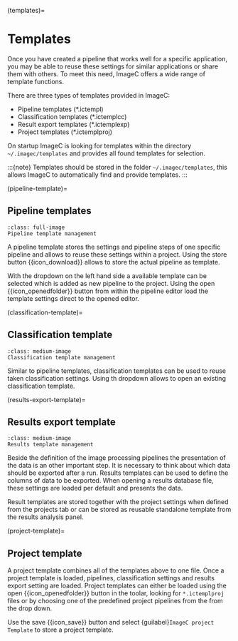 (templates)=
# Templates

Once you have created a pipeline that works well for a specific application, you may be able to reuse these settings for similar applications or share them with others. 
To meet this need, ImageC offers a wide range of template functions.

There are three types of templates provided in ImageC:

* Pipeline templates (*.ictempl)
* Classification templates (*.ictemplcc)
* Result export templates  (*.ictemplexp)
* Project templates (*.ictemplproj)

On startup ImageC is looking for templates within the directory `~/.imagec/templates` and provides all found templates for selection.

:::{note}
Templates should be stored in the folder `~/.imagec/templates`, this allows ImageC to automatically find and provide templates.
:::

(pipeline-template)=
## Pipeline templates

```{figure} images/template_pipeline.png
:class: full-image
Pipeline template management
```

A pipeline template stores the settings and pipeline steps of one specific pipeline and allows to reuse these settings within a project.
Using the store button {{icon_download}} allows to store the actual pipeline as template.

With the dropdown on the left hand side a available template can be selected which is added as new pipeline to the project.
Using the open {{icon_openedfolder}} button from within the pipeline editor load the template settings direct to the opened editor.


(classification-template)=
## Classification template

```{figure} images/template_classification.png
:class: medium-image
Classification template management
```

Similar to pipeline templates, classification templates can be used to reuse taken classification settings.
Using th dropdown allows to open an existing classification template.


(results-export-template)=
## Results export template

```{figure} images/results_templates_results.png
:class: medium-image
Results template management
```

Beside the definition of the image processing pipelines the presentation of the data is an other important step.
It is necessary to think about which data should be exported after a run.
Results templates can be used to define the columns of data to be exported.
When opening a results database file, these settings are loaded per default and presents the data.

Result templates are stored together with the project settings when defined from the projects tab or can be stored as reusable standalone template from the results analysis panel.


(project-template)=
## Project template

A project template combines all of the templates above to one file.
Once a project template is loaded, pipelines, classification settings and results export setting are loaded.
Project templates can either be loaded using the open {{icon_openedfolder}} button in the toolar, looking for `*.ictemplproj` files or by choosing one of the predefined project pipelines from the from the drop down.

Use the save {{icon_save}} button and select {guilabel}`ImageC project Template` to store a project template.